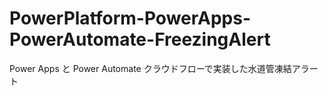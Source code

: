 # PowerPlatform-PowerApps-PowerAutomate-FreezingAlert
 Power Apps と Power Automate クラウドフローで実装した水道管凍結アラート
